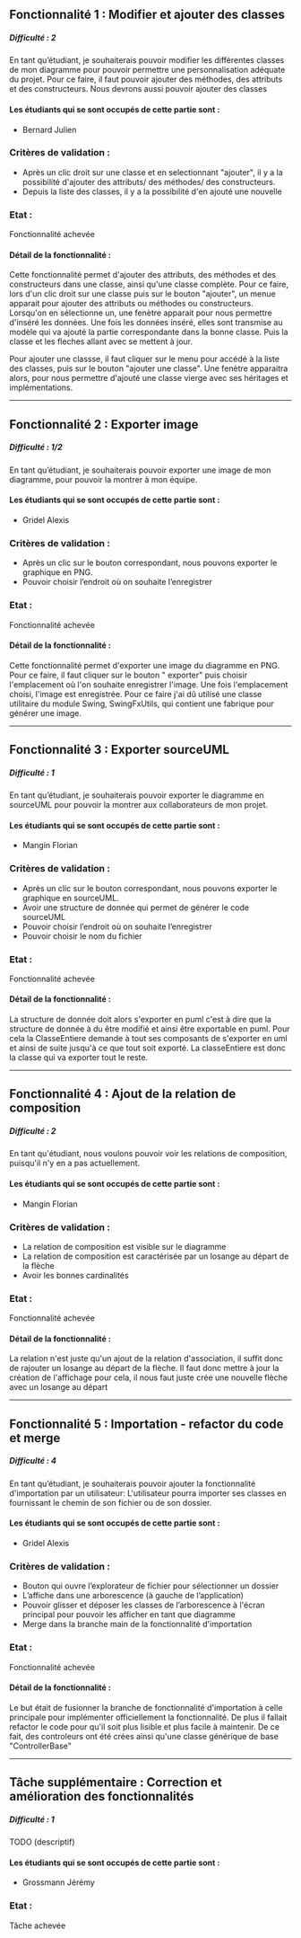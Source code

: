 ## Fonctionnalité 1 : Modifier et ajouter des classes

##### Difficulté : 2

En tant qu’étudiant, je souhaiterais pouvoir modifier les différentes classes de mon
diagramme pour pouvoir permettre une personnalisation adéquate du projet. Pour ce
faire, il faut pouvoir ajouter des méthodes, des attributs et des constructeurs.
Nous devrons aussi pouvoir ajouter des classes

#### Les étudiants qui se sont occupés de cette partie sont :

- Bernard Julien

### Critères de validation :

- Après un clic droit sur une classe et en selectionnant "ajouter", il y a la possibilité d'ajouter des attributs/ des
  méthodes/ des constructeurs.
- Depuis la liste des classes, il y a la possibilité d'en ajouté une nouvelle

### Etat :

Fonctionnalité achevée

#### Détail de la fonctionnalité :

Cette fonctionnalité permet d'ajouter des attributs, des méthodes et des constructeurs dans une classe, ainsi qu'une
classe complète.
Pour ce faire, lors d'un clic droit sur une classe puis sur le bouton "ajouter", un menue
apparait pour ajouter des attributs ou méthodes ou constructeurs. Lorsqu'on en sélectionne un,
une fenètre apparait pour nous permettre d'inséré les données. Une fois les données inséré, elles sont transmise au
modèle
qui va ajouté la partie correspondante dans la bonne classe. Puis la classe et les fleches allant avec se mettent à
jour.

Pour ajouter une classse, il faut cliquer sur le menu pour accédé à la liste des classes, puis sur le bouton "ajouter
une classe".
Une fenètre apparaitra alors, pour nous permettre d'ajouté une classe vierge avec ses héritages et implémentations.

---

## Fonctionnalité 2 : Exporter image

##### Difficulté : 1/2

En tant qu’étudiant, je souhaiterais pouvoir exporter une image de mon diagramme, pour pouvoir la montrer à mon équipe.

#### Les étudiants qui se sont occupés de cette partie sont :

- Gridel Alexis

### Critères de validation :

- Après un clic sur le bouton correspondant, nous pouvons exporter le graphique en PNG.
- Pouvoir choisir l’endroit où on souhaite l’enregistrer

### Etat :

Fonctionnalité achevée

#### Détail de la fonctionnalité :

Cette fonctionnalité permet d'exporter une image du diagramme en PNG. Pour ce faire, il faut cliquer sur le bouton "
exporter" puis choisir l'emplacement où l'on souhaite enregistrer l'image. Une fois l'emplacement choisi, l'image est
enregistrée. Pour ce faire j'ai dû utilisé une classe utilitaire du module Swing, SwingFxUtils, qui contient une
fabrique pour générer une image.

---

## Fonctionnalité 3 : Exporter sourceUML

##### Difficulté : 1

En tant qu’étudiant, je souhaiterais pouvoir exporter le diagramme en sourceUML pour pouvoir la montrer aux
collaborateurs de mon projet.

#### Les étudiants qui se sont occupés de cette partie sont :

- Mangin Florian

### Critères de validation :

- Après un clic sur le bouton correspondant, nous pouvons exporter le graphique en sourceUML.
- Avoir une structure de donnée qui permet de générer le code sourceUML
- Pouvoir choisir l’endroit où on souhaite l’enregistrer
- Pouvoir choisir le nom du fichier

### Etat :

Fonctionnalité achevée

#### Détail de la fonctionnalité :

La structure de donnée doit alors s'exporter en puml c'est à dire que la structure de donnée à du être modifié et ainsi
être exportable en puml.
Pour cela la ClasseEntiere demande à tout ses composants de s'exporter en uml et ainsi de suite jusqu'à ce que tout soit
exporté.
La classeEntiere est donc la classe qui va exporter tout le reste.

---

## Fonctionnalité 4 : Ajout de la relation de composition

##### Difficulté : 2

En tant qu'étudiant, nous voulons pouvoir voir les relations de composition, puisqu'il n'y en a pas actuellement.

#### Les étudiants qui se sont occupés de cette partie sont :

- Mangin Florian

### Critères de validation :

- La relation de composition est visible sur le diagramme
- La relation de composition est caractérisée par un losange au départ de la flèche
- Avoir les bonnes cardinalités

### Etat :

Fonctionnalité achevée

#### Détail de la fonctionnalité :

La relation n'est juste qu'un ajout de la relation d'association, il suffit donc de rajouter un losange au départ de la
flèche.
Il faut donc mettre à jour la création de l'affichage pour cela, il nous faut juste crée une nouvelle flèche avec un
losange au départ

---

## Fonctionnalité 5 : Importation - refactor du code et merge

##### Difficulté : 4

En tant qu’étudiant, je souhaiterais pouvoir ajouter la fonctionnalité d'importation par un utilisateur:
L'utilisateur pourra importer ses classes en fournissant le chemin de son fichier ou de son dossier.

#### Les étudiants qui se sont occupés de cette partie sont :

- Gridel Alexis

### Critères de validation :

- Bouton qui ouvre l’explorateur de fichier pour sélectionner un dossier
- L’affiche dans une arborescence (à gauche de l’application)
- Pouvoir glisser et déposer les classes de l’arborescence à l'écran principal pour pouvoir les afficher en tant que
  diagramme
- Merge dans la branche main de la fonctionnalité d'importation

### Etat :

Fonctionnalité achevée

#### Détail de la fonctionnalité :

Le but était de fusionner la branche de fonctionnalité d'importation à celle principale pour implémenter officiellement
la fonctionnalité.
De plus il fallait refactor le code pour qu'il soit plus lisible et plus facile à maintenir. De ce fait, des controleurs
ont été crées ainsi qu'une classe générique de base "ControllerBase<T>"



---

## Tâche supplémentaire : Correction et amélioration des fonctionnalités

##### Difficulté : 1

TODO (descriptif)

#### Les étudiants qui se sont occupés de cette partie sont :

- Grossmann Jérémy

### Etat :

Tâche achevée

